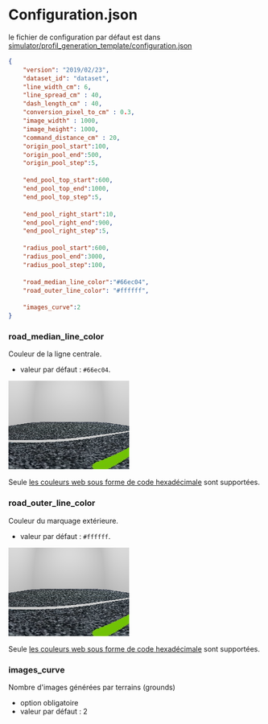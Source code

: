 # Configuration.json

le fichier de configuration par défaut est dans [simulator/profil_generation_template/configuration.json](../simulator/profil_generation_template/configuration.json)

```json
{
    "version": "2019/02/23",
    "dataset_id": "dataset",
    "line_width_cm": 6,
    "line_spread_cm" : 40,
    "dash_length_cm" : 40,
    "conversion_pixel_to_cm" : 0.3,
    "image_width" : 1000,
    "image_height": 1000,
    "command_distance_cm" : 20,
    "origin_pool_start":100,
    "origin_pool_end":500,
    "origin_pool_step":5,

    "end_pool_top_start":600,
    "end_pool_top_end":1000,
    "end_pool_top_step":5,

    "end_pool_right_start":10,
    "end_pool_right_end":900,
    "end_pool_right_step":5,

    "radius_pool_start":600,
    "radius_pool_end":3000,
    "radius_pool_step":100,

    "road_median_line_color":"#66ec04",
    "road_outer_line_color": "#ffffff",

    "images_curve":2
}
```

### road_median_line_color

Couleur de la ligne centrale.

* valeur par défaut : ``#66ec04``.

![Banner](docs/images/21_cmd_0.png)

Seule [les couleurs web sous forme de code hexadécimale](https://www.w3.org/TR/REC-html40/types.html#h-6.5) sont supportées.

### road_outer_line_color

Couleur du marquage extérieure.

* valeur par défaut : ``#ffffff``.

![Banner](docs/images/21_cmd_0.png)

Seule [les couleurs web sous forme de code hexadécimale](https://www.w3.org/TR/REC-html40/types.html#h-6.5) sont supportées.

### images_curve

Nombre d'images générées par terrains (grounds)

* option obligatoire
* valeur par défaut : 2
